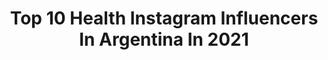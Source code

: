 ---
title: Top 10 Health Instagram Influencers In Argentina In 2021
description: >-
  Find top health Instagram influencers in Argentina in 2021. Most popular hashtags: #nutricion #sorteo #hiit.
platform: Instagram
hits: 185
text_top: Discover the best Instagram influencers on inBeat.
text_bottom: Our platform aggregates 185 Instagram influencers like this in Argentina for you to pitch.
profiles:
  - username: "luzarenna"
    fullname: >-
      𝕝𝕦𝕫
    bio: >-
      💖 Free soul Healthy-conscious living 🧘🏽‍♀️ ✈️ Traveller Plant-based recipes🌱 🐶 lover Actually, you can 💪🏼 📍Argentina luz.varena@gmail.com
    location: "Argentina"
    followers: 26754
    engagement: 982
    commentsToLikes: 0.438962
    id: ck5c4hehy1cxm0i118cuu3stb
    verified: false
    hashtags: ""
  - username: "csbotti"
    fullname: >-
      Camila Sol Botti ⚡️🌈 🖤
    bio: >-
      🇦🇷 • Shine ☀️• Healthy 💛 • Graphic Designer • CM • Tutoriales • Filtros • Sorteos @piensa.ama.rie 🎡 No influyo a nadie a hacer nada 🙏🏻♥️
    location: "Argentina"
    followers: 56521
    engagement: 399
    commentsToLikes: 0.107314
    id: ck8sw0s01deo40j786ow7idy1
    verified: false
    hashtags: "#womanoftheworld, #artphoto, #model, #photoart"
  - username: "virgidovio"
    fullname: >-
      • ᴠ ɪ ʀ ɢ ɪ ɴ ɪ ᴀ •
    bio: >-
      Rosario, Argentina. | Nutrición. 🏠 San Jorge. 🖤 @healthyvirr
    location: "Argentina"
    followers: 22545
    engagement: 1423
    commentsToLikes: 0.008240
    id: ck14lo0y5vmf80i194dq4zl5p
    verified: false
    hashtags: ""
  - username: "davidmussi"
    fullname: >-
      David Mussi Bécker
    bio: >-
      👨🏻‍⚕️ Médico, Nutrición Clinica y Sx Metabólico 📺 Esto es Vida @unicanal 📱 CEO @doctorhomepy 📚 Healthy Lifestyle 🎙 Conferencista
    location: "Argentina"
    followers: 336129
    engagement: 109
    commentsToLikes: 0.012981
    id: ck6u60ckyct760j710r3s2zdc
    verified: false
    hashtags: "#testdrive, #cronodisrupcion"
  - username: "luciapedraza"
    fullname: >-
      L͙U͙ P͙E͙D͙R͙A͙Z͙A͙
    bio: >-
      Estudiante de Health Coach IIN🇺🇸 🍬 @lp_healthybeauty
    location: "Argentina"
    followers: 28126
    engagement: 152
    commentsToLikes: 0.048308
    id: ck5zqgdfcujq60i14de5glgnw
    verified: false
    hashtags: ""
  - username: "kikidaniela"
    fullname: >-
      Ericka Daniela
    bio: >-
      La belleza empieza en el interior y se refleja en el exterior✨ - Blogger- - Brand Ambassador- Health - Beauty-Fashion
    location: "Argentina"
    followers: 12151
    engagement: 387
    commentsToLikes: 0.015453
    id: ck5zwzx4172rh0i14n4sm69fp
    verified: false
    hashtags: "#margarita, #delivery, #enjoy, #selfieman"
  - username: "blanqui_ro"
    fullname: >-
      Blanca
    bio: >-
      🔹Branded Content🔹 Nutricion/deporte🤸🏼‍♀️Recetas healthy 💙realfood #fruitlover 🌱Cosmética natural/diy Asturias▪️León ▪️Galicia 💌blanc.arp@hotmail.com
    location: "Argentina"
    followers: 7708
    engagement: 718
    commentsToLikes: 0.777266
    id: ck5btvesegojj0i11689jf1gd
    verified: false
    hashtags: "#breakfast, #bio, #love, #salud"
  - username: "carofitnessok"
    fullname: >-
      Caro Pedrosa •
    bio: >-
      💌Holacoaching@outlook.com Personal Trainer especializada en culturismo y fitness FMA ACSM personal trainer Healthy Coach 🧸 ENTRENA A DISTANCIA 👇🏻👇🏻
    location: "Argentina"
    followers: 41206
    engagement: 145
    commentsToLikes: 0.083816
    id: ck5qakl5ugvxi0i11hfdvk007
    verified: false
    hashtags: "#aptovegetarianos, #alquenolegustequenomire, #hiit, #sabado"
  - username: "happylikeahippo"
    fullname: >-
      ғoodвlogger & нealтнylιғeѕтyle
    bio: >-
      v̤̈ï̤d̤̈ä̤ s̤̈ä̤n̤̈ä̤ ÿ̤ ë̤q̤̈ṳ̈ï̤l̤̈ï̤b̤̈r̤̈ï̤ö̤ 💕 ingeniera🤓 // Health Coach 🔜 🅼🅴🆁🆈 🇦🇷
    location: "Argentina"
    followers: 93934
    engagement: 106
    commentsToLikes: 0.050454
    id: ck136a0yf5hgz0i19yz9j6j7l
    verified: false
    hashtags: "#budinhlh, #singluten, #recyclefood, #recetafacil"
  - username: "valerianutrifit"
    fullname: >-
      VALE SAGLIETTI
    bio: >-
      💛 Healthy Body & Mind 💫 🌸 Creadora @masfitprogram 🥑 Estudiante Nutrición [4to año] 💪🏼 Personal Trainer _____ INSCRIPCIONES ABIERTAS 👇🏼
    location: "Argentina"
    followers: 71593
    engagement: 129
    commentsToLikes: 0.029538
    id: ck6ugm7z23upl0j71xlvt6zzt
    verified: false
    hashtags: "#habitossaludables, #masfitbyvale, #rutinasnutrifit, #alimentacionsaludable"
---
